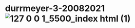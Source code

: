 # durrmeyer-3-20082021![127 0 0 1_5500_index html (1)](https://user-images.githubusercontent.com/47659225/136560346-7d5fd61d-9d7e-426b-8059-9ce455414da3.png)
